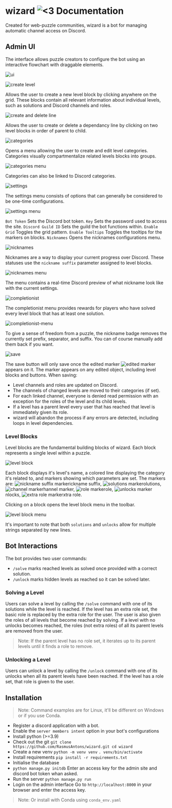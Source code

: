 # wizard ![<3](https://cdn.discordapp.com/attachments/607727243346837525/937686164104691743/wizard.png) Documentation
Created for web-puzzle communities, wizard is a bot for managing automatic channel access on Discord.

## Admin UI
The interface allows puzzle creators to configure the bot using an interactive flowchart with draggable elements.

![ui](https://cdn.discordapp.com/attachments/513014307978739714/937689338903404564/unknown.png)

![create level](https://cdn.discordapp.com/attachments/513014307978739714/937692245992280074/unknown.png)

Allows the user to create a new level block by clicking anywhere on the grid.
These blocks contain all relevant information about individual levels, such as solutions and Discord channels and roles.

![create and delete line](https://cdn.discordapp.com/attachments/513014307978739714/937692958159949844/unknown.png)

Allows the user to create or delete a dependancy line by clicking on two level blocks in order of parent to child.

![categories](https://cdn.discordapp.com/attachments/513014307978739714/937695801537363978/unknown.png)

Opens a menu allowing the user to create and edit level categories. Categories visually compartmentalize related levels blocks into groups.

![categories menu](https://cdn.discordapp.com/attachments/513014307978739714/937715012011720744/unknown.png)

Categories can also be linked to Discord categories.

![settings](https://cdn.discordapp.com/attachments/513014307978739714/937698230278447124/unknown.png)

The settings menu consists of options that can generally be considered to be one-time configurations.

![settings menu](https://cdn.discordapp.com/attachments/513014307978739714/937699088697294938/unknown.png)

`Bot Token` Sets the Discord bot token.
`Key` Sets the password used to access the site.
`Discord Guild ID` Sets the guild the bot functions within.
`Enable Grid` Toggles the grid pattern.
`Enable Tooltips` Toggles the tooltips for the markers on blocks.
`Nicknames` Opens the nicknames configurations menu.

![nicknames](https://cdn.discordapp.com/attachments/513014307978739714/937701310785024000/unknown.png)

Nicknames are a way to display your current progress over Discord. These statuses use the `nickname suffix` parameter assigned to level blocks.

![nicknames menu](https://cdn.discordapp.com/attachments/513014307978739714/937701375054323772/unknown.png)

The menu contains a real-time Discord preview of what nickname look like with the current settings.

![completionist](https://cdn.discordapp.com/attachments/513014307978739714/940290959948795954/unknown.png)

The completionist menu provides rewards for players who have solved every level block that has at least one solution.

![completionist-menu](https://cdn.discordapp.com/attachments/513014307978739714/940291495582375936/unknown.png)

To give a sense of freedom from a puzzle, the nickname badge removes the currently set prefix, separator, and suffix. You can of course manually add them back if you want.

![save](https://cdn.discordapp.com/attachments/513014307978739714/937702495873036328/unknown.png)

The save button will only save once the edited marker ![edited marker](https://cdn.discordapp.com/attachments/513014307978739714/937702781387673620/edited.png) appears on it.
The marker appears on any edited object, including level blocks and buttons.
When saving:
- Level channels and roles are updated on Discord.
- The channels of changed levels are moved to their categories (if set).
- For each linked channel, everyone is denied read permission with an exception for the roles of the level and its child levels.
- If a level has a parent level every user that has reached that level is immediately given its role.
- wizard will abandon the process if any errors are detected, including loops in level dependencies.

### Level Blocks
Level blocks are the fundamental building blocks of wizard. Each block represents a single level within a puzzle.

![level block](https://cdn.discordapp.com/attachments/513014307978739714/937704666509242458/unknown.png)

Each block displays it's level's name, a colored line displaying the category it's related to, and markers showing which parameters are set.
The markers are: ![nickname suffix marker](https://cdn.discordapp.com/attachments/513014307978739714/937707398381068348/unknown.png)ickname suffix,
![solutions marker](https://cdn.discordapp.com/attachments/513014307978739714/937707398817284126/unknown.png)olutions,
![channel marker](https://cdn.discordapp.com/attachments/513014307978739714/937707399094083635/unknown.png)hannel marker,
![role marker](https://cdn.discordapp.com/attachments/513014307978739714/937707399324790824/unknown.png)ole,
![unlocks marker](https://cdn.discordapp.com/attachments/513014307978739714/937707399538692106/unknown.png)nlocks,
![extra role marker](https://cdn.discordapp.com/attachments/513014307978739714/937707399719059486/unknown.png)xtra role.

Clicking on a block opens the level block menu in the toolbar.

![level block menu](https://cdn.discordapp.com/attachments/513014307978739714/937708812838785074/unknown.png)

It's important to note that both `solutions` and `unlocks` allow for multiple strings separated by new lines.

## Bot Interactions
The bot provides two user commands:
- `/solve` marks reached levels as solved once provided with a correct solution.
- `/unlock` marks hidden levels as reached so it can be solved later.

### Solving a Level
Users can solve a level by calling the `/solve` command with one of its solutions while the level is reached. If the level has an extra role set, the basic role is replaced by the extra role for the user. The user is also given the roles of all levels that become reached by solving. If a level with no unlocks becomes reached, the roles (not extra roles) of all its parent levels are removed from the user.
> Note: If the parent level has no role set, it iterates up to its parent levels until it finds a role to remove.

### Unlocking a Level
Users can unlock a level by calling the `/unlock` command with one of its unlocks when all its parent levels have been reached. If the level has a role set, that role is given to the user.

## Installation
> Note: Command examples are for Linux, it'll be different on Windows or if you use Conda.
- Register a discord application with a bot.
- Enable the `server members intent` option in your bot's configurations
- Install python (>=3.9)
- Check out the git `git clone https://github.com/RasmusAntons/wizard.git cd wizard`
- Create a new venv `python -m venv venv` `. venv/bin/activate`
- Install requirements `pip install -r requirements.txt`
- Initialise the database
- `python manage.py initdb` Enter an access key for the admin site and discord bot token whan asked.
- Run the server `python manage.py run`
- Login on the admin interface Go to `http://localhost:8000` in your browser and enter the access key.
> Note: Or install with Conda using `conda_env.yaml`
